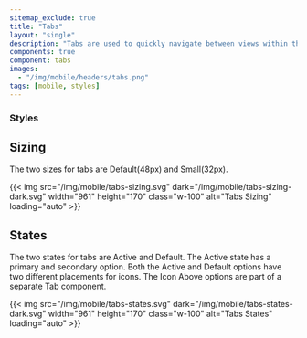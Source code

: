 ```yaml
---
sitemap_exclude: true
title: "Tabs"
layout: "single"
description: "Tabs are used to quickly navigate between views within the same context."
components: true
component: tabs
images:
  - "/img/mobile/headers/tabs.png"
tags: [mobile, styles]
---
```


### Styles

## Sizing

The two sizes for tabs are Default(48px) and Small(32px).

{{< img src="/img/mobile/tabs-sizing.svg" dark="/img/mobile/tabs-sizing-dark.svg" width="961" height="170" class="w-100" alt="Tabs Sizing" loading="auto" >}}

## States

The two states for tabs are Active and Default. The Active state has a primary and secondary option. Both the Active and Default options have two different placements for icons.  The Icon Above options are part of a separate Tab component.

{{< img src="/img/mobile/tabs-states.svg" dark="/img/mobile/tabs-states-dark.svg" width="961" height="170" class="w-100" alt="Tabs States" loading="auto" >}}
